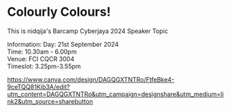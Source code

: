 # Colourly Colours!


This is nidqija's Barcamp Cyberjaya 2024 Speaker Topic

Information: <Lbr>
Day: 21st September 2024 <br>
Time: 10.30am - 6.00pm <br>
Venue: FCI CQCR 3004 <br>
Timeslot: 3.25pm-3.55pm

https://www.canva.com/design/DAGQGXTNTRo/FtfeBke4-9ceTQQ81Kib3A/edit?utm_content=DAGQGXTNTRo&utm_campaign=designshare&utm_medium=link2&utm_source=sharebutton
